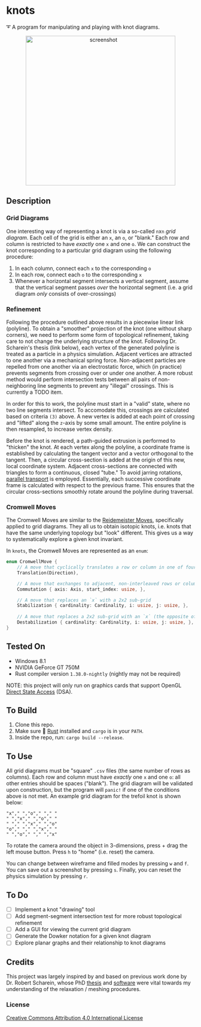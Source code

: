 # knots
➰ A program for manipulating and playing with knot diagrams.

<p align="center">
  <img src="https://github.com/mwalczyk/knots/blob/master/screenshots/knots.png" alt="screenshot" width="400" height="auto"/>
</p>

## Description
### Grid Diagrams
One interesting way of representing a knot is via a so-called `n`x`n` _grid diagram_. Each cell of the grid is either an `x`, an `o`, or "blank." Each row and column is restricted to have _exactly_ one `x` and one `o`. We can construct the knot corresponding to a particular grid diagram using the following procedure:

1. In each column, connect each `x` to the corresponding `o` 
2. In each row, connect each `o` to the corresponding `x`
3. Whenever a horizontal segment intersects a vertical segment, assume that the vertical segment passes _over_ the horizontal segment (i.e. a grid diagram _only_ consists of over-crossings)

### Refinement
Following the procedure outlined above results in a piecewise linear link (polyline). To obtain a "smoother" projection of the knot (one without sharp corners), we need to perform some form of topological refinement, taking care to not change the underlying structure of the knot. Following Dr. Scharein's thesis (link below), each vertex of the generated polyline is treated as a particle in a physics simulation. Adjacent vertices are attracted to one another via a mechanical spring force. Non-adjacent particles are repelled from one another via an electrostatic force, which (in practice) prevents segments from crossing over or under one another. A more robust method would perform intersection tests between all pairs of non-neighboring line segments to prevent any "illegal" crossings. This is currently a TODO item.

In order for this to work, the polyline must start in a "valid" state, where no two line segments intersect. To accomodate this, crossings are calculated based on criteria `(3)` above. A new vertex is added at each point of crossing and "lifted" along the `z`-axis by some small amount. The entire polyline is then resampled, to increase vertex density.

Before the knot is rendered, a path-guided extrusion is performed to "thicken" the knot. At each vertex along the polyline, a coordinate frame is established by calculating the tangent vector and a vector orthogonal to the tangent. Then, a circular cross-section is added at the origin of this new, local coordinate system. Adjacent cross-sections are connected with triangles to form a continuous, closed "tube." To avoid jarring rotations, [parallel transport](https://en.wikipedia.org/wiki/Parallel_transport) is employed. Essentially, each successive coordinate frame is calculated with respect to the previous frame. This ensures that the circular cross-sections smoothly rotate around the polyline during traversal.  

### Cromwell Moves
The Cromwell Moves are similar to the [Reidemeister Moves](https://en.wikipedia.org/wiki/Reidemeister_move), specifically applied to grid diagrams. They all us to obtain isotopic knots, i.e. knots that have the same underlying topology but "look" different. This gives us a way to systematically explore a given knot invariant.

In `knots`, the Cromwell Moves are represented as an `enum`:

```rust
enum CromwellMove {
    // A move that cyclically translates a row or column in one of four directions: up, down, left, or right
    Translation(Direction),

    // A move that exchanges to adjacent, non-interleaved rows or columns
    Commutation { axis: Axis, start_index: usize, },

    // A move that replaces an `x` with a 2x2 sub-grid
    Stabilization { cardinality: Cardinality, i: usize, j: usize, },
    
    // A move that replaces a 2x2 sub-grid with an `x` (the opposite of an x-stabilization): currently not supported
    Destabilization { cardinality: Cardinality, i: usize, j: usize, },
}
```

## Tested On
- Windows 8.1
- NVIDIA GeForce GT 750M
- Rust compiler version `1.38.0-nightly` (nightly may not be required)

NOTE: this project will only run on graphics cards that support OpenGL [Direct State Access](https://www.khronos.org/opengl/wiki/Direct_State_Access) (DSA).

## To Build
1. Clone this repo.
2. Make sure 🦀 [Rust](https://www.rust-lang.org/en-US/) installed and `cargo` is in your `PATH`.
3. Inside the repo, run: `cargo build --release`.

## To Use
All grid diagrams must be "square" `.csv` files (the same number of rows as columns). Each row and column must have _exactly_ one `x` and one `o`: all other entries should be spaces ("blank"). The grid diagram will be validated upon construction, but the program will `panic!` if one of the conditions above is not met. An example grid diagram for the trefoil knot is shown below:

```
"x"," ","o"," "," "
" ","x"," ","o"," "
" "," ","x"," ","o"
"o"," "," ","x"," "
" ","o"," "," ","x"
```

To rotate the camera around the object in 3-dimensions, press + drag the left mouse button. Press `h` to "home" (i.e. reset) the camera.

You can change between wireframe and filled modes by pressing `w` and `f`. You can save out a screenshot by pressing `s`. Finally, you can reset the physics simulation by pressing `r`.

## To Do
- [ ] Implement a knot "drawing" tool
- [ ] Add segment-segment intersection test for more robust topological refinement
- [ ] Add a GUI for viewing the current grid diagram
- [ ] Generate the Dowker notation for a given knot diagram
- [ ] Explore planar graphs and their relationship to knot diagrams

## Credits
This project was largely inspired by and based on previous work done by Dr. Robert Scharein, whose PhD [thesis](https://knotplot.com/thesis/) and [software](https://knotplot.com/) were vital towards my understanding of the relaxation / meshing procedures.

### License
[Creative Commons Attribution 4.0 International License](https://creativecommons.org/licenses/by/4.0/)
